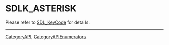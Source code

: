 # SDLK_ASTERISK

Please refer to [SDL_KeyCode](SDL_KeyCode) for details.

----
[CategoryAPI](CategoryAPI), [CategoryAPIEnumerators](CategoryAPIEnumerators)

